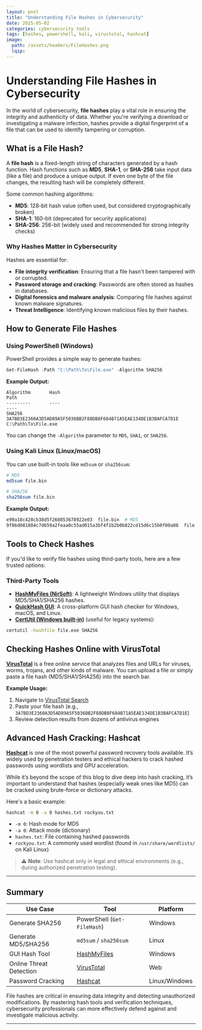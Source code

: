 ```yaml
---
layout: post
title: "Understanding File Hashes in Cybersecurity"
date: 2025-05-02
categories: cybersecurity tools
tags: [hashes, powershell, kali, virustotal, hashcat]
image:
  path: /assets/headers/FileHashes.png 
  lqip: 
---
```



# Understanding File Hashes in Cybersecurity

In the world of cybersecurity, **file hashes** play a vital role in ensuring the integrity and authenticity of data. Whether you're verifying a download or investigating a malware infection, hashes provide a digital fingerprint of a file that can be used to identify tampering or corruption.

##  What is a File Hash?

A **file hash** is a fixed-length string of characters generated by a hash function. Hash functions such as **MD5**, **SHA-1**, or **SHA-256** take input data (like a file) and produce a unique output. If even one byte of the file changes, the resulting hash will be completely different.

Some common hashing algorithms:

- **MD5**: 128-bit hash value (often used, but considered cryptographically broken)
- **SHA-1**: 160-bit (deprecated for security applications)
- **SHA-256**: 256-bit (widely used and recommended for strong integrity checks)

### Why Hashes Matter in Cybersecurity

Hashes are essential for:

- **File integrity verification**: Ensuring that a file hasn't been tampered with or corrupted.
- **Password storage and cracking**: Passwords are often stored as hashes in databases.
- **Digital forensics and malware analysis**: Comparing file hashes against known malware signatures.
- **Threat Intelligence**: Identifying known malicious files by their hashes.

##  How to Generate File Hashes

###  Using PowerShell (Windows)

PowerShell provides a simple way to generate hashes:

```powershell
Get-FileHash -Path "C:\Path\To\File.exe" -Algorithm SHA256
```

**Example Output:**

```plaintext
Algorithm       Hash                                                                   Path
---------       ----                                                                   ----
SHA256          3A7BD3E2360A3D5AD89A5F5036BB2F88DB8F684B71A5EAE134DE1B3BAFCA7D1E       C:\Path\To\File.exe
```

You can change the `-Algorithm` parameter to `MD5`, `SHA1`, or `SHA256`.

###  Using Kali Linux (Linux/macOS)

You can use built-in tools like `md5sum` or `sha256sum`:

```bash
# MD5
md5sum file.bin

# SHA256
sha256sum file.bin
```

**Example Output:**

```bash
e99a18c428cb38d5f260853678922e03  file.bin  # MD5
9f86d081884c7d659a2feaa0c55ad015a3bf4f1b2b0b822cd15d6c15b0f00a08  file.bin  # SHA256
```

## Tools to Check Hashes

If you'd like to verify file hashes using third-party tools, here are a few trusted options:

### Third-Party Tools

- **[HashMyFiles (NirSoft)](https://www.nirsoft.net/utils/hash_my_files.html)**: A lightweight Windows utility that displays MD5/SHA1/SHA256 hashes.
- **[QuickHash GUI](https://quickhash-gui.org/)**: A cross-platform GUI hash checker for Windows, macOS, and Linux.
- **[CertUtil (Windows built-in)](https://learn.microsoft.com/en-us/windows-server/administration/windows-commands/certutil)** (useful for legacy systems):

```cmd
certutil -hashfile file.exe SHA256
```

##  Checking Hashes Online with VirusTotal

**[VirusTotal](https://www.virustotal.com/)** is a free online service that analyzes files and URLs for viruses, worms, trojans, and other kinds of malware. You can upload a file or simply paste a file hash (MD5/SHA1/SHA256) into the search bar.

**Example Usage:**

1. Navigate to [VirusTotal Search](https://www.virustotal.com/gui/home/search)
2. Paste your file hash (e.g., `3A7BD3E2360A3D5AD89A5F5036BB2F88DB8F684B71A5EAE134DE1B3BAFCA7D1E`)
3. Review detection results from dozens of antivirus engines

##  Advanced Hash Cracking: Hashcat

**[Hashcat](https://hashcat.net/hashcat/)** is one of the most powerful password recovery tools available. It’s widely used by penetration testers and ethical hackers to crack hashed passwords using wordlists and GPU acceleration.

While it’s beyond the scope of this blog to dive deep into hash cracking, it’s important to understand that hashes (especially weak ones like MD5) can be cracked using brute-force or dictionary attacks.

Here's a basic example:

```bash
hashcat -m 0 -a 0 hashes.txt rockyou.txt
```

- `-m 0`: Hash mode for MD5
- `-a 0`: Attack mode (dictionary)
- `hashes.txt`: File containing hashed passwords
- `rockyou.txt`: A commonly used wordlist (found in `/usr/share/wordlists/` on Kali Linux)

> ⚠️ **Note**: Use hashcat only in legal and ethical environments (e.g., during authorized penetration testing).

---

##  Summary

| Use Case                | Tool                                                            | Platform      |
| ----------------------- | --------------------------------------------------------------- | ------------- |
| Generate SHA256         | PowerShell (`Get-FileHash`)                                     | Windows       |
| Generate MD5/SHA256     | `md5sum` / `sha256sum`                                          | Linux         |
| GUI Hash Tool           | [HashMyFiles](https://www.nirsoft.net/utils/hash_my_files.html) | Windows       |
| Online Threat Detection | [VirusTotal](https://www.virustotal.com)                        | Web           |
| Password Cracking       | [Hashcat](https://hashcat.net/hashcat/)                         | Linux/Windows |

File hashes are critical in ensuring data integrity and detecting unauthorized modifications. By mastering hash tools and verification techniques, cybersecurity professionals can more effectively defend against and investigate malicious activity.

---


